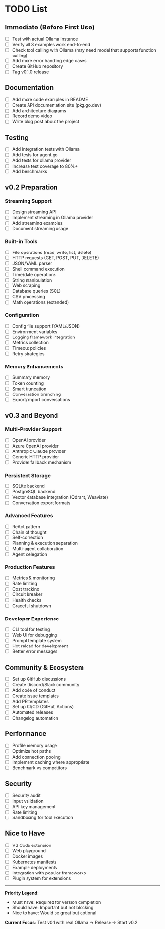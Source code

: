# TODO List

## Immediate (Before First Use)

- [ ] Test with actual Ollama instance
- [ ] Verify all 3 examples work end-to-end
- [ ] Check tool calling with Ollama (may need model that supports function calling)
- [ ] Add more error handling edge cases
- [ ] Create GitHub repository
- [ ] Tag v0.1.0 release

## Documentation

- [ ] Add more code examples in README
- [ ] Create API documentation site (pkg.go.dev)
- [ ] Add architecture diagrams
- [ ] Record demo video
- [ ] Write blog post about the project

## Testing

- [ ] Add integration tests with Ollama
- [ ] Add tests for agent.go
- [ ] Add tests for ollama provider
- [ ] Increase test coverage to 80%+
- [ ] Add benchmarks

## v0.2 Preparation

### Streaming Support
- [ ] Design streaming API
- [ ] Implement streaming in Ollama provider
- [ ] Add streaming examples
- [ ] Document streaming usage

### Built-in Tools
- [ ] File operations (read, write, list, delete)
- [ ] HTTP requests (GET, POST, PUT, DELETE)
- [ ] JSON/YAML parser
- [ ] Shell command execution
- [ ] Time/date operations
- [ ] String manipulation
- [ ] Web scraping
- [ ] Database queries (SQL)
- [ ] CSV processing
- [ ] Math operations (extended)

### Configuration
- [ ] Config file support (YAML/JSON)
- [ ] Environment variables
- [ ] Logging framework integration
- [ ] Metrics collection
- [ ] Timeout policies
- [ ] Retry strategies

### Memory Enhancements
- [ ] Summary memory
- [ ] Token counting
- [ ] Smart truncation
- [ ] Conversation branching
- [ ] Export/import conversations

## v0.3 and Beyond

### Multi-Provider Support
- [ ] OpenAI provider
- [ ] Azure OpenAI provider
- [ ] Anthropic Claude provider
- [ ] Generic HTTP provider
- [ ] Provider fallback mechanism

### Persistent Storage
- [ ] SQLite backend
- [ ] PostgreSQL backend
- [ ] Vector database integration (Qdrant, Weaviate)
- [ ] Conversation export formats

### Advanced Features
- [ ] ReAct pattern
- [ ] Chain of thought
- [ ] Self-correction
- [ ] Planning & execution separation
- [ ] Multi-agent collaboration
- [ ] Agent delegation

### Production Features
- [ ] Metrics & monitoring
- [ ] Rate limiting
- [ ] Cost tracking
- [ ] Circuit breaker
- [ ] Health checks
- [ ] Graceful shutdown

### Developer Experience
- [ ] CLI tool for testing
- [ ] Web UI for debugging
- [ ] Prompt template system
- [ ] Hot reload for development
- [ ] Better error messages

## Community & Ecosystem

- [ ] Set up GitHub discussions
- [ ] Create Discord/Slack community
- [ ] Add code of conduct
- [ ] Create issue templates
- [ ] Add PR templates
- [ ] Set up CI/CD (GitHub Actions)
- [ ] Automated releases
- [ ] Changelog automation

## Performance

- [ ] Profile memory usage
- [ ] Optimize hot paths
- [ ] Add connection pooling
- [ ] Implement caching where appropriate
- [ ] Benchmark vs competitors

## Security

- [ ] Security audit
- [ ] Input validation
- [ ] API key management
- [ ] Rate limiting
- [ ] Sandboxing for tool execution

## Nice to Have

- [ ] VS Code extension
- [ ] Web playground
- [ ] Docker images
- [ ] Kubernetes manifests
- [ ] Example deployments
- [ ] Integration with popular frameworks
- [ ] Plugin system for extensions

---

**Priority Legend**:
- Must have: Required for version completion
- Should have: Important but not blocking
- Nice to have: Would be great but optional

**Current Focus**: Test v0.1 with real Ollama → Release → Start v0.2
